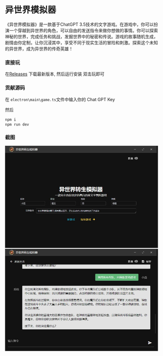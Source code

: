 # 异世界模拟器

《异世界模拟器》是一款基于ChatGPT 3.5技术的文字游戏。在游戏中，你可以扮演一个穿越到异世界的角色，可以自由的发送指令来做你想做的事情。你可以探索神秘的世界，完成任务和挑战，发掘世界中的秘密和传说。游戏的故事随机生成，剧情由你定制，让你沉浸其中，享受不同于现实生活的冒险和刺激。探索这个未知的异世界，成为异世界的传奇英雄！

### 直接玩

在[Releases](https://github.com/3DMXM/ChatGPT_Game/releases) 下载最新版本,
然后运行安装
双击玩即可

### 贡献源码

在 `electron\main\game.ts`文件中输入你的 Chat GPT Key

然后
```
npm i
npm run dev
```

### 截图

![](./doc/1.jpg)
![](./doc/2.jpg)